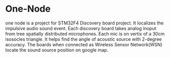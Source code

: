 # One-Node
one node is a project for STM32F4 Discovery board project. It localizes the impulsive audio sound event. Each discovery board takes analog inoput from tree spatially distributed microphones. Each mic is on vertix of a 30cm isosocles triangle. It helps find the angle of acoustic source with 2-degree accuracy. The boards when connected as Wireless Sensor Network(WSN) locate the sound source position on google map.
